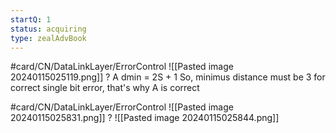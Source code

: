 ```yaml
---
startQ: 1
status: acquiring
type: zealAdvBook
---
```



#card/CN/DataLinkLayer/ErrorControl 
![[Pasted image 20240115025119.png]]
?
A
dmin = 2S + 1
So, minimus distance must be 3 for correct single bit error, that's why A is correct


#card/CN/DataLinkLayer/ErrorControl 
![[Pasted image 20240115025831.png]]
?
![[Pasted image 20240115025844.png]] 


